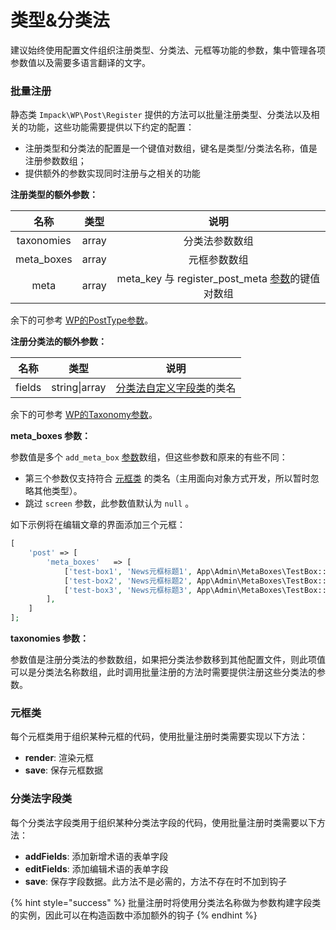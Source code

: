 # 类型&分类法

建议始终使用配置文件组织注册类型、分类法、元框等功能的参数，集中管理各项参数值以及需要多语言翻译的文字。

### 批量注册

静态类 `Impack\WP\Post\Register` 提供的方法可以批量注册类型、分类法以及相关的功能，这些功能需要提供以下约定的配置：

* 注册类型和分类法的配置是一个键值对数组，键名是类型/分类法名称，值是注册参数数组；
* 提供额外的参数实现同时注册与之相关的功能

**注册类型的额外参数：**

|      名称     |   类型  |                                      说明                                      |
| :---------: | :---: | :--------------------------------------------------------------------------: |
|  taxonomies | array |                                    分类法参数数组                                   |
| meta\_boxes | array |                                    元框参数数组                                    |
|     meta    | array | meta\_key 与 register\_post\_meta [参数](../can-kao/meta-can-shu.md#meta)的键值对数组 |

余下的可参考 [WP的PostType参数](../can-kao/zhu-ce-de-can-shu.md#zhu-ce-can-shu)。

**注册分类法的额外参数：**

|   名称   |       类型      |                说明                |
| :----: | :-----------: | :------------------------------: |
| fields | string\|array | [分类法自定义字段类](broken-reference)的类名 |

余下的可参考 [WP的Taxonomy参数](../can-kao/taxonomy-can-shu.md#zhu-ce-can-shu)。

**meta\_boxes 参数：**

参数值是多个 `add_meta_box` [参数](../can-kao/meta-can-shu.md#metabox)数组，但这些参数和原来的有些不同：

* 第三个参数仅支持符合 [元框类](broken-reference) 的类名（主用面向对象方式开发，所以暂时忽略其他类型）。
* 跳过 `screen` 参数，此参数值默认为 `null` 。

如下示例将在编辑文章的界面添加三个元框：

```php
[
    'post' => [
        'meta_boxes'   => [
            ['test-box1', 'News元框标题1', App\Admin\MetaBoxes\TestBox::class, 'side'],
            ['test-box2', 'News元框标题2', App\Admin\MetaBoxes\TestBox::class, 'side'],
            ['test-box3', 'News元框标题3', App\Admin\MetaBoxes\TestBox::class, 'side'],
        ],
    ]
];
```

**taxonomies 参数：**

参数值是注册分类法的参数数组，如果把分类法参数移到其他配置文件，则此项值可以是分类法名称数组，此时调用批量注册的方法时需要提供注册这些分类法的参数。

### 元框类

每个元框类用于组织某种元框的代码，使用批量注册时类需要实现以下方法：

* **render**: 渲染元框
* **save**: 保存元框数据

### 分类法字段类

每个分类法字段类用于组织某种分类法字段的代码，使用批量注册时类需要以下方法：

* **addFields**: 添加新增术语的表单字段
* **editFields**: 添加编辑术语的表单字段
* **save**: 保存字段数据。此方法不是必需的，方法不存在时不加到钩子

{% hint style="success" %}
批量注册时将使用分类法名称做为参数构建字段类的实例，因此可以在构造函数中添加额外的钩子
{% endhint %}
